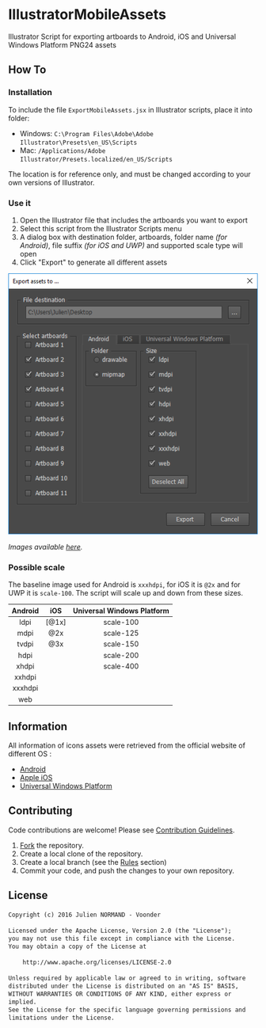 # IllustratorMobileAssets
Illustrator Script for exporting artboards to Android, iOS and Universal Windows Platform PNG24 assets

## How To

### Installation

To include the file `ExportMobileAssets.jsx` in Illustrator scripts, place it into folder:

* Windows: `C:\Program Files\Adobe\Adobe Illustrator\Presets\en_US\Scripts`
* Mac: `/Applications/Adobe Illustrator/Presets.localized/en_US/Scripts`

The location is for reference only, and must be changed according to your own versions of Illustrator.

### Use it

1. Open the Illustrator file that includes the artboards you want to export
2. Select this script from the Illustrator Scripts menu
3. A dialog box with destination folder, artboards, folder name *(for Android)*, file suffix *(for iOS and UWP)* and supported scale type will open
4. Click "Export" to generate all different assets

![ScreenAndroid](/images/screenshot_android.png)

*Images available [here](/images).*

### Possible scale

The baseline image used for Android is `xxxhdpi`, for iOS it is `@2x` and for UWP it is `scale-100`. The script will scale up and down from these sizes.

| Android |  iOS  | Universal Windows Platform |
|:-------:|:-----:|:--------------------------:|
| ldpi    | [@1x] | scale-100                  |
| mdpi    | @2x   | scale-125                  |
| tvdpi   | @3x   | scale-150                  |
| hdpi    |       | scale-200                  |
| xhdpi   |       | scale-400                  |
| xxhdpi  |       |                            |
| xxxhdpi |       |                            |
| web     |       |                            |

## Information

All information of icons assets were retrieved from the official website of different OS :

* [Android](http://developer.android.com/guide/practices/screens_support.html)
* [Apple iOS](https://developer.apple.com/library/ios/qa/qa1686/_index.html)
* [Universal Windows Platform](https://msdn.microsoft.com/en-us/windows/uwp/controls-and-patterns/tiles-and-notifications-app-assets)

## Contributing

Code contributions are welcome! Please see [Contribution Guidelines](CONTRIBUTING.md). 

1. [Fork](https://github.com/Voonder/IllustratorMobileAssets/fork) the repository.
2. Create a local clone of the repository.
3. Create a local branch (see the [Rules](CONTRIBUTING.md#rules) section)
4. Commit your code, and push the changes to your own repository.

## License
```
Copyright (c) 2016 Julien NORMAND - Voonder

Licensed under the Apache License, Version 2.0 (the "License");
you may not use this file except in compliance with the License.
You may obtain a copy of the License at

    http://www.apache.org/licenses/LICENSE-2.0

Unless required by applicable law or agreed to in writing, software
distributed under the License is distributed on an "AS IS" BASIS,
WITHOUT WARRANTIES OR CONDITIONS OF ANY KIND, either express or implied.
See the License for the specific language governing permissions and
limitations under the License.
```
